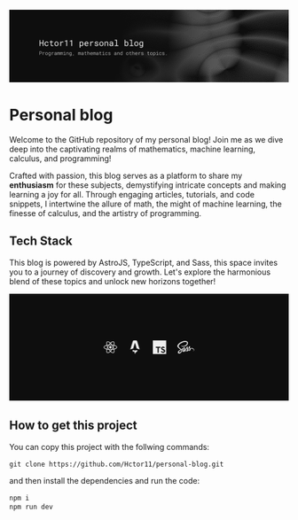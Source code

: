 ![banner image](./public/banner_readme.png)

# Personal blog
Welcome to the GitHub repository of my personal blog! Join me as we dive deep into the captivating realms of mathematics, machine learning, calculus, and programming!

Crafted with passion, this blog serves as a platform to share my **enthusiasm** for these subjects, demystifying intricate concepts and making learning a joy for all. Through engaging articles, tutorials, and code snippets, I intertwine the allure of math, the might of machine learning, the finesse of calculus, and the artistry of programming. 

## Tech Stack

This blog is powered by AstroJS, TypeScript, and Sass, this space invites you to a journey of discovery and growth. Let's explore the harmonious blend of these topics and unlock new horizons together!

![tech stack](./public/new_tech_stack.png)

## How to get this project
You can copy this project with the follwing commands:

```git
git clone https://github.com/Hctor11/personal-blog.git
```

and then install the dependencies and run the code:

```git
npm i
npm run dev
```
